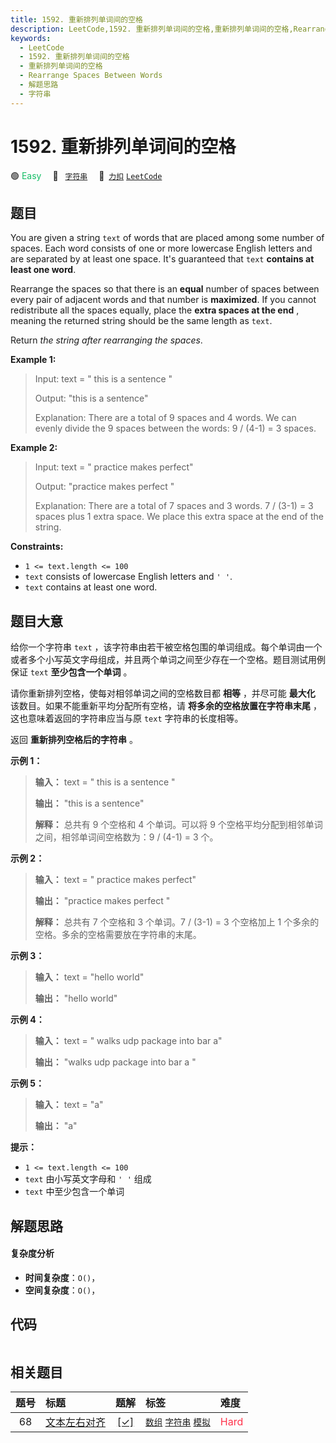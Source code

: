 ```yaml
---
title: 1592. 重新排列单词间的空格
description: LeetCode,1592. 重新排列单词间的空格,重新排列单词间的空格,Rearrange Spaces Between Words,解题思路,字符串
keywords:
  - LeetCode
  - 1592. 重新排列单词间的空格
  - 重新排列单词间的空格
  - Rearrange Spaces Between Words
  - 解题思路
  - 字符串
---
```


# 1592. 重新排列单词间的空格

🟢 <font color=#15bd66>Easy</font>&emsp; 🔖&ensp; [`字符串`](/tag/string.md)&emsp; 🔗&ensp;[`力扣`](https://leetcode.cn/problems/rearrange-spaces-between-words) [`LeetCode`](https://leetcode.com/problems/rearrange-spaces-between-words)

## 题目

You are given a string `text` of words that are placed among some number of
spaces. Each word consists of one or more lowercase English letters and are
separated by at least one space. It's guaranteed that `text` **contains at
least one word**.

Rearrange the spaces so that there is an **equal** number of spaces between
every pair of adjacent words and that number is **maximized**. If you cannot
redistribute all the spaces equally, place the **extra spaces at the end** ,
meaning the returned string should be the same length as `text`.

Return _the string after rearranging the spaces_.



**Example 1:**

> Input: text = "  this   is  a sentence "
> 
> Output: "this   is   a   sentence"
> 
> Explanation: There are a total of 9 spaces and 4 words. We can evenly divide the 9 spaces between the words: 9 / (4-1) = 3 spaces.

**Example 2:**

> Input: text = " practice   makes   perfect"
> 
> Output: "practice   makes   perfect "
> 
> Explanation: There are a total of 7 spaces and 3 words. 7 / (3-1) = 3 spaces plus 1 extra space. We place this extra space at the end of the string.

**Constraints:**

  * `1 <= text.length <= 100`
  * `text` consists of lowercase English letters and `' '`.
  * `text` contains at least one word.


## 题目大意

给你一个字符串 `text`
，该字符串由若干被空格包围的单词组成。每个单词由一个或者多个小写英文字母组成，并且两个单词之间至少存在一个空格。题目测试用例保证 `text`
**至少包含一个单词** 。

请你重新排列空格，使每对相邻单词之间的空格数目都 **相等** ，并尽可能 **最大化** 该数目。如果不能重新平均分配所有空格，请
**将多余的空格放置在字符串末尾** ，这也意味着返回的字符串应当与原 `text` 字符串的长度相等。

返回 **重新排列空格后的字符串** 。



**示例 1：**

> 
> 
> 
> 
> 
> **输入：** text = "  this   is  a sentence "
> 
> **输出：** "this   is   a   sentence"
> 
> **解释：** 总共有 9 个空格和 4 个单词。可以将 9 个空格平均分配到相邻单词之间，相邻单词间空格数为：9 / (4-1) = 3 个。
> 
> 

**示例 2：**

> 
> 
> 
> 
> 
> **输入：** text = " practice   makes   perfect"
> 
> **输出：** "practice   makes   perfect "
> 
> **解释：** 总共有 7 个空格和 3 个单词。7 / (3-1) = 3 个空格加上 1 个多余的空格。多余的空格需要放在字符串的末尾。
> 
> 

**示例 3：**

> 
> 
> 
> 
> 
> **输入：** text = "hello   world"
> 
> **输出：** "hello   world"
> 
> 

**示例 4：**

> 
> 
> 
> 
> 
> **输入：** text = "  walks  udp package   into  bar a"
> 
> **输出：** "walks  udp  package  into  bar  a "
> 
> 

**示例 5：**

> 
> 
> 
> 
> 
> **输入：** text = "a"
> 
> **输出：** "a"
> 
> 



**提示：**

  * `1 <= text.length <= 100`
  * `text` 由小写英文字母和 `' '` 组成
  * `text` 中至少包含一个单词


## 解题思路

#### 复杂度分析

- **时间复杂度**：`O()`，
- **空间复杂度**：`O()`，

## 代码

```javascript

```

## 相关题目

<!-- prettier-ignore -->
| 题号 | 标题 | 题解 | 标签 | 难度 |
| :------: | :------ | :------: | :------ | :------ |
| 68 | [文本左右对齐](https://leetcode.com/problems/text-justification) | [[✓]](/problem/0068.md) |  [`数组`](/tag/array.md) [`字符串`](/tag/string.md) [`模拟`](/tag/simulation.md) | <font color=#ff334b>Hard</font> |